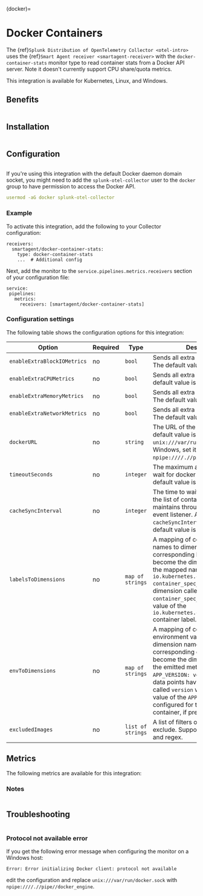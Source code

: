 (docker)=

# Docker Containers

<meta name="description" content="Use this Splunk Observability Cloud integration for the Docker monitor. See benefits, install, configuration, and metrics">

The {ref}`Splunk Distribution of OpenTelemetry Collector <otel-intro>` uses the {ref}`Smart Agent receiver <smartagent-receiver>` with the `docker-container-stats` monitor type to read container stats from a Docker API server. Note it doesn't currently support CPU share/quota metrics.

This integration is available for Kubernetes, Linux, and Windows.

## Benefits

```{include} /_includes/benefits.md
```

## Installation

```{include} /_includes/collector-installation.md
```

## Configuration

```{include} /_includes/configuration.md
```

If you're using this integration with the default Docker daemon domain socket, you might need to add the `splunk-otel-collector` user to the `docker` group to have permission to access the Docker API. 

```yaml
usermod -aG docker splunk-otel-collector
```

### Example

To activate this integration, add the following to your Collector configuration:

```
receivers:
  smartagent/docker-container-stats:
    type: docker-container-stats
    ...  # Additional config
```

Next, add the monitor to the `service.pipelines.metrics.receivers` section of your configuration file:

```
service:
 pipelines:
   metrics:
     receivers: [smartagent/docker-container-stats]
```

### Configuration settings

The following table shows the configuration options for this integration:

| Option | Required | Type | Description |
| --- | --- | --- | --- |
| `enableExtraBlockIOMetrics` | no | `bool` | Sends all extra block IO metrics. The default value is `false` |
| `enableExtraCPUMetrics` | no | `bool` | Sends all extra CPU metrics. The default value is `false` |
| `enableExtraMemoryMetrics` | no | `bool` | Sends all extra memory metrics. The default value is `false` |
| `enableExtraNetworkMetrics` | no | `bool` | Sends all extra network metrics. The default value is `false` |
| `dockerURL` | no | `string` | The URL of the docker server. The default value is `unix:///var/run/docker.sock`. For Windows, set it to `npipe:////.//pipe//docker_engine`. |
| `timeoutSeconds` | no | `integer` | The maximum amount of time to wait for docker API requests. The default value is `5` |
| `cacheSyncInterval` | no | `integer` | The time to wait before resyncing the list of containers the monitor maintains through the docker event listener. An example is `cacheSyncInterval: "20m"` The default value is `60m` |
| `labelsToDimensions` | no | `map of strings` | A mapping of container label names to dimension names. The corresponding label values become the dimension value for the mapped name. For example, `io.kubernetes.container.name: container_spec_name` results in a dimension called `container_spec_name` that has the value of the `io.kubernetes.container.name` container label. |
| `envToDimensions` | no | `map of strings` | A mapping of container environment variable names to dimension names. The corresponding env var values become the dimension values on the emitted metrics. For example, `APP_VERSION: version` results in data points having a dimension called `version` whose value is the value of the `APP_VERSION` envvar configured for that particular container, if present. |
| `excludedImages` | no | `list of strings` | A list of filters of images to exclude. Supports literals, globs, and regex. |

## Metrics

The following metrics are available for this integration:

<div class="metrics-yaml" url="https://raw.githubusercontent.com/signalfx/integrations/main/docker/metrics.yaml"></div>

### Notes

```{include} /_includes/metric-defs.md
```

## Troubleshooting

```{include} /_includes/troubleshooting.md
```

### Protocol not available error

If you get the following error message when configuring the monitor on a Windows host:

```
Error: Error initializing Docker client: protocol not available
```

edit the configuration and replace `unix:///var/run/docker.sock` with `npipe:////.//pipe//docker_engine`.



